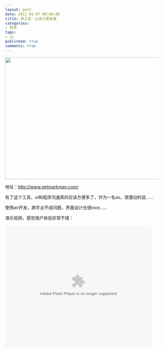 ```yaml
---
layout: post
date: 2011-03-07 00:00:00
title: 好工具：让设计更友爱
categories:
- 其他
tags:
- ui
published: true
comments: true
---
```

<p><p style="text-align: center;"><a href="{{site.url}}/media/2011/03/RTX201103071.jpg"><img class="alignnone size-full wp-image-849" title="RTX201103071" src="{{site.url}}/media/2011/03/RTX201103071.jpg" alt="" width="600" height="400" /></a></p>
<p style="text-align: left;">地址：<a href="http://www.getmarkman.com/">http://www.getmarkman.com/</a></p>
<p style="text-align: left;">有了这个工具，ui和程序沟通真的应该方便多了，作为一名as，很激动的说……</p>
<p style="text-align: left;">使用air开发，跨平台不成问题，界面设计也很nice……</p>
<p style="text-align: left;">演示视频，感觉用户体验非常不错：</p>
<object width="480" height="400" classid="clsid:d27cdb6e-ae6d-11cf-96b8-444553540000" codebase="http://download.macromedia.com/pub/shockwave/cabs/flash/swflash.cab#version=6,0,40,0" align="middle"><param name="src" value="http://player.youku.com/player.php/Type/Folder/Fid/5324933/Ob/1/Pt/4/sid/XMjQ4NzI5NDg0/v.swf" /><param name="quality" value="high" /><embed width="480" height="400" type="application/x-shockwave-flash" src="http://player.youku.com/player.php/Type/Folder/Fid/5324933/Ob/1/Pt/4/sid/XMjQ4NzI5NDg0/v.swf" quality="high" align="middle" /></object></p>
